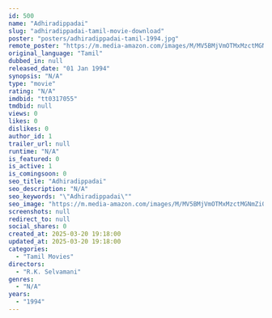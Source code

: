 ```yaml
---
id: 500
name: "Adhiradippadai"
slug: "adhiradippadai-tamil-movie-download"
poster: "posters/adhiradippadai-tamil-1994.jpg"
remote_poster: "https://m.media-amazon.com/images/M/MV5BMjVmOTMxMzctMGNmZi00MGVkLTgzYzUtNzQzYmY5YmJmNTI0XkEyXkFqcGdeQXVyMjA4OTI5NDQ@._V1_SX300.jpg"
original_language: "Tamil"
dubbed_in: null
released_date: "01 Jan 1994"
synopsis: "N/A"
type: "movie"
rating: "N/A"
imdbid: "tt0317055"
tmdbid: null
views: 0
likes: 0
dislikes: 0
author_id: 1
trailer_url: null
runtime: "N/A"
is_featured: 0
is_active: 1
is_comingsoon: 0
seo_title: "Adhiradippadai"
seo_description: "N/A"
seo_keywords: "\"Adhiradippadai\""
seo_image: "https://m.media-amazon.com/images/M/MV5BMjVmOTMxMzctMGNmZi00MGVkLTgzYzUtNzQzYmY5YmJmNTI0XkEyXkFqcGdeQXVyMjA4OTI5NDQ@._V1_SX300.jpg"
screenshots: null
redirect_to: null
social_shares: 0
created_at: 2025-03-20 19:18:00
updated_at: 2025-03-20 19:18:00
categories:
  - "Tamil Movies"
directors:
  - "R.K. Selvamani"
genres:
  - "N/A"
years:
  - "1994"
---
```

